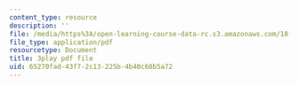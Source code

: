 ```yaml
---
content_type: resource
description: ''
file: /media/https%3A/open-learning-course-data-rc.s3.amazonaws.com/18-01sc-single-variable-calculus-fall-2010/65270fad43f72c13225b4b40c68b5a72_HgEqXhsIq_g.pdf
file_type: application/pdf
resourcetype: Document
title: 3play pdf file
uid: 65270fad-43f7-2c13-225b-4b40c68b5a72
---
```

